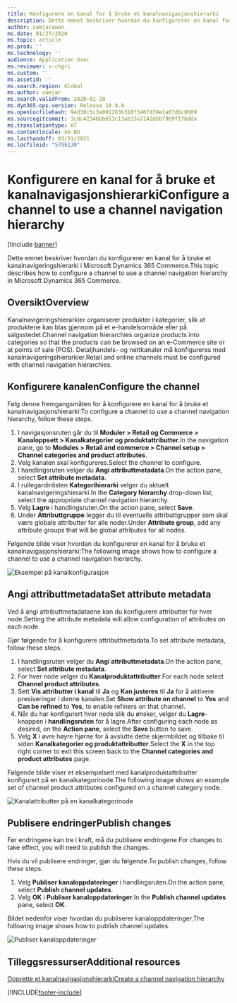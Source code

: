 ```yaml
---
title: Konfigurere en kanal for å bruke et kanalnavigasjonshierarki
description: Dette emnet beskriver hvordan du konfigurerer en kanal for å bruke et kanalnavigeringshierarki i Microsoft Dynamics 365 Commerce.
author: samjarawan
ms.date: 01/27/2020
ms.topic: article
ms.prod: ''
ms.technology: ''
audience: Application User
ms.reviewer: v-chgri
ms.custom: ''
ms.assetid: ''
ms.search.region: Global
ms.author: samjar
ms.search.validFrom: 2020-01-20
ms.dyn365.ops.version: Release 10.0.8
ms.openlocfilehash: 94d38c5c3a091263b310f346f839e1a67d6c0609
ms.sourcegitcommit: 3cdc42346bb653c13ab33a7142dbb7969f1f6dda
ms.translationtype: HT
ms.contentlocale: nb-NO
ms.lasthandoff: 03/31/2021
ms.locfileid: "5796130"
---
```

# <a name="configure-a-channel-to-use-a-channel-navigation-hierarchy"></a><span data-ttu-id="61677-103">Konfigurere en kanal for å bruke et kanalnavigasjonshierarki</span><span class="sxs-lookup"><span data-stu-id="61677-103">Configure a channel to use a channel navigation hierarchy</span></span>


[!include [banner](includes/banner.md)]

<span data-ttu-id="61677-104">Dette emnet beskriver hvordan du konfigurerer en kanal for å bruke et kanalnavigeringshierarki i Microsoft Dynamics 365 Commerce.</span><span class="sxs-lookup"><span data-stu-id="61677-104">This topic describes how to configure a channel to use a channel navigation hierarchy in Microsoft Dynamics 365 Commerce.</span></span>

## <a name="overview"></a><span data-ttu-id="61677-105">Oversikt</span><span class="sxs-lookup"><span data-stu-id="61677-105">Overview</span></span>

<span data-ttu-id="61677-106">Kanalnavigeringshierarkier organiserer produkter i kategorier, slik at produktene kan blas gjennom på et e-handelsområde eller på salgsstedet.</span><span class="sxs-lookup"><span data-stu-id="61677-106">Channel navigation hierarchies organize products into categories so that the products can be browsed on an e-Commerce site or at points of sale (POS).</span></span> <span data-ttu-id="61677-107">Detaljhandels- og nettkanaler må konfigureres med kanalnavigeringshierarkier.</span><span class="sxs-lookup"><span data-stu-id="61677-107">Retail and online channels must be configured with channel navigation hierarchies.</span></span>

## <a name="configure-the-channel"></a><span data-ttu-id="61677-108">Konfigurere kanalen</span><span class="sxs-lookup"><span data-stu-id="61677-108">Configure the channel</span></span>

<span data-ttu-id="61677-109">Følg denne fremgangsmåten for å konfigurere en kanal for å bruke et kanalnavigasjonshierarki:</span><span class="sxs-lookup"><span data-stu-id="61677-109">To configure a channel to use a channel navigation hierarchy, follow these steps.</span></span>

1. <span data-ttu-id="61677-110">I navigasjonsruten går du til **Moduler \> Retail og Commerce \> Kanaloppsett \> Kanalkategorier og produktattributter**.</span><span class="sxs-lookup"><span data-stu-id="61677-110">In the navigation pane, go to **Modules \> Retail and commerce \> Channel setup \> Channel categories and product attributes**.</span></span>
1. <span data-ttu-id="61677-111">Velg kanalen skal konfigureres.</span><span class="sxs-lookup"><span data-stu-id="61677-111">Select the channel to configure.</span></span>
1. <span data-ttu-id="61677-112">I handlingsruten velger du **Angi attributtmetadata**.</span><span class="sxs-lookup"><span data-stu-id="61677-112">On the action pane, select **Set attribute metadata**.</span></span>
1. <span data-ttu-id="61677-113">I rullegardinlisten **Kategorihierarki** velger du aktuelt kanalnavigeringshierarki.</span><span class="sxs-lookup"><span data-stu-id="61677-113">In the **Category hierarchy** drop-down list, select the appropriate channel navigation hierarchy.</span></span>
1. <span data-ttu-id="61677-114">Velg **Lagre** i handlingsruten.</span><span class="sxs-lookup"><span data-stu-id="61677-114">On the action pane, select **Save**.</span></span>
1. <span data-ttu-id="61677-115">Under **Attributtgruppe** legger du til eventuelle attributtgrupper som skal være globale attributter for alle noder.</span><span class="sxs-lookup"><span data-stu-id="61677-115">Under **Attribute group**, add any attribute groups that will be global attributes for all nodes.</span></span>

<span data-ttu-id="61677-116">Følgende bilde viser hvordan du konfigurerer en kanal for å bruke et kanalnavigasjonshierarki:</span><span class="sxs-lookup"><span data-stu-id="61677-116">The following image shows how to configure a channel to use a channel navigation hierarchy.</span></span>

![Eksempel på kanalkonfigurasjon](media/configure-channel-hierarchy-1.png)

## <a name="set-attribute-metadata"></a><span data-ttu-id="61677-118">Angi attributtmetadata</span><span class="sxs-lookup"><span data-stu-id="61677-118">Set attribute metadata</span></span>

<span data-ttu-id="61677-119">Ved å angi attributtmetadataene kan du konfigurere attributter for hver node.</span><span class="sxs-lookup"><span data-stu-id="61677-119">Setting the attribute metadata will allow configuration of attributes on each node.</span></span>

<span data-ttu-id="61677-120">Gjør følgende for å konfigurere attributtmetadata.</span><span class="sxs-lookup"><span data-stu-id="61677-120">To set attribute metadata, follow these steps.</span></span>

1. <span data-ttu-id="61677-121">I handlingsruten velger du **Angi attributtmetadata**.</span><span class="sxs-lookup"><span data-stu-id="61677-121">On the action pane, select **Set attribute metadata**.</span></span>
1. <span data-ttu-id="61677-122">For hver node velger du **Kanalproduktattributter**.</span><span class="sxs-lookup"><span data-stu-id="61677-122">For each node select **Channel product attributes**.</span></span>
1. <span data-ttu-id="61677-123">Sett **Vis attributter i kanal** til **Ja** og **Kan justeres** til **Ja** for å aktivere presiseringer i denne kanalen.</span><span class="sxs-lookup"><span data-stu-id="61677-123">Set **Show attribute on channel** to **Yes** and **Can be refined** to **Yes**, to enable refiners on that channel.</span></span>
1. <span data-ttu-id="61677-124">Når du har konfigurert hver node slik du ønsker, velger du **Lagre**-knappen i **handlingsruten** for å lagre.</span><span class="sxs-lookup"><span data-stu-id="61677-124">After configuring each node as desired, on the **Action pane**, select the **Save** button to save.</span></span>
1. <span data-ttu-id="61677-125">Velg **X** i øvre høyre hjørne for å avslutte dette skjermbildet og tilbake til siden **Kanalkategorier og produktattributter**.</span><span class="sxs-lookup"><span data-stu-id="61677-125">Select the **X** in the top right corner to exit this screen back to the **Channel categories and product attributes** page.</span></span>

<span data-ttu-id="61677-126">Følgende bilde viser et eksempelsett med kanalproduktattributter konfigurert på en kanalkategorinode.</span><span class="sxs-lookup"><span data-stu-id="61677-126">The following image shows an example set of channel product attributes configured on a channel category node.</span></span>

![Kanalattributter på en kanalkategorinode](media/configure-channel-hierarchy-2.png)

## <a name="publish-changes"></a><span data-ttu-id="61677-128">Publisere endringer</span><span class="sxs-lookup"><span data-stu-id="61677-128">Publish changes</span></span>

<span data-ttu-id="61677-129">Før endringene kan tre i kraft, må du publisere endringene.</span><span class="sxs-lookup"><span data-stu-id="61677-129">For changes to take effect, you will need to publish the changes.</span></span>

<span data-ttu-id="61677-130">Hvis du vil publisere endringer, gjør du følgende.</span><span class="sxs-lookup"><span data-stu-id="61677-130">To publish changes, follow these steps.</span></span>

1. <span data-ttu-id="61677-131">Velg **Publiser kanaloppdateringer** i handlingsruten.</span><span class="sxs-lookup"><span data-stu-id="61677-131">On the action pane, select **Publish channel updates**.</span></span>
1. <span data-ttu-id="61677-132">Velg **OK** i **Publiser kanaloppdateringer**.</span><span class="sxs-lookup"><span data-stu-id="61677-132">In the **Publish channel updates** pane, select **OK**.</span></span>

<span data-ttu-id="61677-133">Bildet nedenfor viser hvordan du publiserer kanaloppdateringer.</span><span class="sxs-lookup"><span data-stu-id="61677-133">The following image shows how to publish channel updates.</span></span>

![Publiser kanaloppdateringer](media/configure-channel-hierarchy-3.png)

## <a name="additional-resources"></a><span data-ttu-id="61677-135">Tilleggsressurser</span><span class="sxs-lookup"><span data-stu-id="61677-135">Additional resources</span></span>

[<span data-ttu-id="61677-136">Opprette et kanalnavigasjonshierarki</span><span class="sxs-lookup"><span data-stu-id="61677-136">Create a channel navigation hierarchy</span></span>](create-channel-hierarchy.md)




[!INCLUDE[footer-include](../includes/footer-banner.md)]